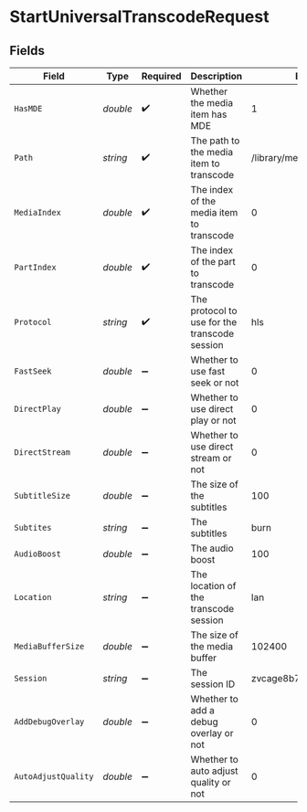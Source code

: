 # StartUniversalTranscodeRequest


## Fields

| Field                                         | Type                                          | Required                                      | Description                                   | Example                                       |
| --------------------------------------------- | --------------------------------------------- | --------------------------------------------- | --------------------------------------------- | --------------------------------------------- |
| `HasMDE`                                      | *double*                                      | :heavy_check_mark:                            | Whether the media item has MDE                | 1                                             |
| `Path`                                        | *string*                                      | :heavy_check_mark:                            | The path to the media item to transcode       | /library/metadata/23409                       |
| `MediaIndex`                                  | *double*                                      | :heavy_check_mark:                            | The index of the media item to transcode      | 0                                             |
| `PartIndex`                                   | *double*                                      | :heavy_check_mark:                            | The index of the part to transcode            | 0                                             |
| `Protocol`                                    | *string*                                      | :heavy_check_mark:                            | The protocol to use for the transcode session | hls                                           |
| `FastSeek`                                    | *double*                                      | :heavy_minus_sign:                            | Whether to use fast seek or not               | 0                                             |
| `DirectPlay`                                  | *double*                                      | :heavy_minus_sign:                            | Whether to use direct play or not             | 0                                             |
| `DirectStream`                                | *double*                                      | :heavy_minus_sign:                            | Whether to use direct stream or not           | 0                                             |
| `SubtitleSize`                                | *double*                                      | :heavy_minus_sign:                            | The size of the subtitles                     | 100                                           |
| `Subtites`                                    | *string*                                      | :heavy_minus_sign:                            | The subtitles                                 | burn                                          |
| `AudioBoost`                                  | *double*                                      | :heavy_minus_sign:                            | The audio boost                               | 100                                           |
| `Location`                                    | *string*                                      | :heavy_minus_sign:                            | The location of the transcode session         | lan                                           |
| `MediaBufferSize`                             | *double*                                      | :heavy_minus_sign:                            | The size of the media buffer                  | 102400                                        |
| `Session`                                     | *string*                                      | :heavy_minus_sign:                            | The session ID                                | zvcage8b7rkioqcm8f4uns4c                      |
| `AddDebugOverlay`                             | *double*                                      | :heavy_minus_sign:                            | Whether to add a debug overlay or not         | 0                                             |
| `AutoAdjustQuality`                           | *double*                                      | :heavy_minus_sign:                            | Whether to auto adjust quality or not         | 0                                             |